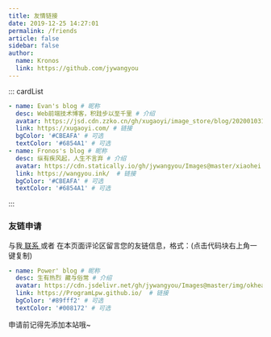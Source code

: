 ```yaml
---
title: 友情链接
date: 2019-12-25 14:27:01
permalink: /friends
article: false
sidebar: false
author: 
  name: Kronos
  link: https://github.com/jywangyou
---
```


<!--
普通卡片列表容器，可用于友情链接、项目推荐、古诗词展示等。
cardList 后面可跟随一个数字表示每行最多显示多少个，选值范围1~4，默认3。在小屏时会根据屏幕宽度减少每行显示数量。
-->
::: cardList
```yaml
- name: Evan's blog # 昵称
  desc: Web前端技术博客，积跬步以至千里 # 介绍
  avatar: https://jsd.cdn.zzko.cn/gh/xugaoyi/image_store/blog/20200103123203.jpg # 头像
  link: https://xugaoyi.com/ # 链接
  bgColor: '#CBEAFA' # 可选
  textColor: '#6854A1' # 可选
- name: Fronos's blog # 昵称
  desc: 纵有疾风起，人生不言弃 # 介绍
  avatar: https://cdn.statically.io/gh/jywangyou/Images@master/xiaohei.5g9w47ni9lo0.webp # 头像
  link: https://wangyou.ink/  # 链接
  bgColor: '#CBEAFA' # 可选
  textColor: '#6854A1' # 可选
```
:::


### 友链申请

与我[ 联系 ](/about/#联系)或者 在本页面评论区留言您的友链信息，格式：(点击代码块右上角一键复制)


```yaml
- name: Power' blog # 昵称
  desc: 生有热烈 藏与俗常 # 介绍
  avatar: https://cdn.jsdelivr.net/gh/jywangyou/Images@master/img/okhead.5l9l7bclm5o0.png # 头像
  link: https://ProgramLpw.github.io/  # 链接
  bgColor: '#89fff2' # 可选
  textColor: '#008172' # 可选
```

申请前记得先添加本站哦~
